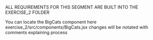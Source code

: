 ALL REQUIREMENTS FOR THIS SEGMENT ARE BUILT INTO THE EXERCISE_2 FOLDER

You can locate the BigCats component here exercise_2/src/components/BigCats.jsx
changes will be notated with comments explaining process